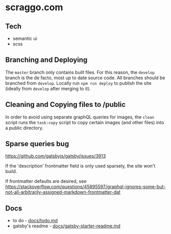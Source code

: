 # scraggo.com

## Tech

- semantic ui
- scss

## Branching and Deploying

The `master` branch only contains built files. For this reason, the `develop` branch is the de facto, most up to date source code. All branches should be branched from `develop`. Locally run `npm run deploy` to publish the site (ideally from `develop` after merging to it).

## Cleaning and Copying files to /public

In order to avoid using separate graphQL queries for images, the `clean` script runs the `task:copy` script to copy certain images (and other files) into a public directory.

## Sparse queries bug

<https://github.com/gatsbyjs/gatsby/issues/3913>

If the 'description' frontmatter field is only used sparsely, the site won't build.

If frontmatter defaults are desired, see <https://stackoverflow.com/questions/45895597/graphql-ignores-some-but-not-all-arbitrarily-assigned-markdown-frontmatter-dat>

## Docs

- to do - [docs/todo.md](docs/todo.md)
- gatsby's readme - [docs/gatsby-starter-readme.md](docs/gatsby-starter-readme.md)
